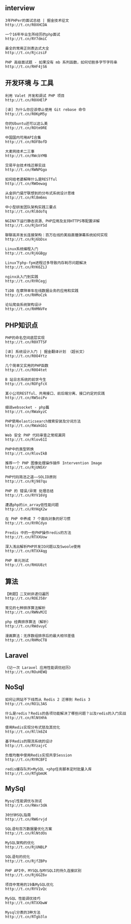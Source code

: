 ## interview

	3年PHPer的面试总结 | 掘金技术征文
	http://t.cn/R0XHCDA
	
	一个16年毕业生所经历的php面试 
	http://t.cn/RY7dmiC
	
	最全的常用正则表达式大全 
	http://t.cn/RjczsiF
	
	PHP 高级面试题 - 如果没有 mb 系列函数，如何切割多字节字符串 
	http://t.cn/RHF4jS6

## 开发环境 与 工具

	利用 Valet 开发和调试 PHP 项目
	http://t.cn/R0XHElP
	
	[译] 为什么你应该停止使用 Git rebase 命令 
	http://t.cn/R0KpM5y
	
	你的Ubuntu还可以这么美 
	http://t.cn/ROtm9RE
	
	中国国内可用API合集 
	http://t.cn/ROFBofD
	
	大麦网技术二三事 
	http://t.cn/RWcbYMB
	
	交易平台技术栈迁移实战 
	http://t.cn/RWNPGgo
	
	如何给老婆解释什么是RESTful 
	http://t.cn/RWOewag
	
	从金拱门餐厅联想到的分布式系统设计思维 
	http://t.cn/Rl8m6ms
	
	中小型研发团队架构实践三要点 
	http://t.cn/Rl8doTq
	
	NGINX下运行静态资源、PHP应用及支持HTTPS等配置详解 
	http://t.cn/RjbnYSd
	
	聊聊高并发长连接架构：百万在线的美拍直播弹幕系统如何实现 
	http://t.cn/Rj6bDsx
	
	Linux系统编程入门 
	http://t.cn/Rj6GBgy
	
	Linux下php-fpm进程过多导致内存耗尽问题解决 
	http://t.cn/RYK6ZiJ
	
	nginx从入门到实践 
	http://t.cn/RYRCegj
	
	TiDB 在摩拜单车在线数据业务的应用和实践 
	http://t.cn/RHMoCzk
	
	论坛爬虫系统架构设计 
	http://t.cn/RHMNVFe

## PHP知识点

	PHP的命名空间底层实现
	http://t.cn/R0XTTSF
	
	[译] 系统设计入门 | 掘金翻译计划 （超长文）
	http://t.cn/R0O4Ytz
	
	几个简单又实用的PHP函数 
	http://t.cn/R0O4tet
	
	B 站日志系统的前世今生 
	http://t.cn/ROFgfcX
	
	某小公司RESTful、共用接口、前后端分离、接口约定的实践 
	http://t.cn/RW5oiPv
	
	细说websocket - php篇 
	http://t.cn/RWakyzC
	
	PHP使用elasticsearch搜索安装及分词方法 
	http://t.cn/RWakGb1
	
	Web 安全 PHP 代码审查之常规漏洞 
	http://t.cn/Rlov61I
	
	PHP中的类型转换 
	http://t.cn/RlovIkB
	
	推荐一个 PHP 图像处理操作插件 Intervention Image 
	http://t.cn/RjUNSXr
	
	PHP代码简洁之道——SOLID原则 
	http://t.cn/Rj987qu
	
	PHP 的 错误/异常 处理总结 
	http://t.cn/RYV16Vg
	
	遭遇php的in_array低性能问题 
	http://t.cn/RYHqX2w
	
	在 PHP 中养成 7 个面向对象的好习惯 
	http://t.cn/RYRCdyo
	
	Predis 中的一些PHP操作redis的方法 
	http://t.cn/RTXXUow
	
	深入浅出解析PHP并发IO问题以及Swoole使用 
	http://t.cn/RTXX4qg
	
	PHP 单元测试 
	http://t.cn/RHUU8zt

## 算法

	【刷题】二叉树非递归遍历
	http://t.cn/ROEJ58r
	
	常见的七种排序算法解析 
	http://t.cn/RWNvMJI
	
	php 经典排序算法（解析） 
	http://t.cn/RWdvuyC
	
	漫画算法：无序数组排序后的最大相邻差值 
 	http://t.cn/RHMoCT8

## Laravel

	《记一次 Laravel 应用性能调优经历》
	http://t.cn/ROuHEWQ

## NoSql

	如何让网站不下线而从 Redis 2 迁移到 Redis 3 
	http://t.cn/RO1L3AS
	
	什么是redis？Redis的各项功能解决了哪些问题？以及redis的入门实战 
	http://t.cn/RlNtHhk
	
	使用Redis实现分布式锁及其优化 
	http://t.cn/Rllk6Z4
	
	基于Redis的限流系统的设计 
	http://t.cn/RYzajrC
	
	负载均衡中使用Redis实现共享Session 
	http://t.cn/RYRCBFI
	
	redis缓存队列+MySQL +php任务脚本定时批量入库 
	http://t.cn/RTgbmUK

## MySql

	Mysql性能调优与测试 
	http://t.cn/RWxr3dA
	
	30分钟SQL指南 
	http://t.cn/RW6rvjd
	
	SQL语句百万数据量优化方案 
	http://t.cn/RlNtdOs
	
	MySQL架构的优化 
	http://t.cn/RjUNBLP
	
	SQL语句的优化 
	http://t.cn/RjfZBPo
	
	PHP API中，MYSQL与MYSQLI的持久连接区别 
	http://t.cn/Rj6GZ6v
	
	项目中常用的19条MySQL优化 
	http://t.cn/RYV1vQc
	
	MySQL 性能调优技巧 
	http://t.cn/RTXXbwW
	
	Mysql分表的3种方法 
	http://t.cn/RTgb3lo